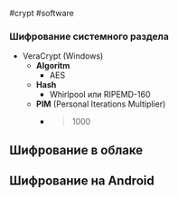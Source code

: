 #crypt #software 

### Шифрование системного раздела
- VeraCrypt (Windows)
	- **Algoritm**
		- AES
	- **Hash**
		- Whirlpool или RIPEMD-160
	- **PIM** (Personal Iterations Multiplier)
		- >1000

Шифрование в облаке
- 

Шифрование на Android
- 